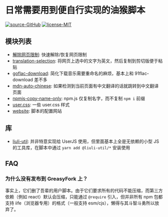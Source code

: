 # 日常需要用到便自行实现的油猴脚本

[![source-GitHub](https://img.shields.io/badge/source-GitHub-brightgreen.svg)](https://github.com/rxliuli/userjs) [![license-MIT](https://img.shields.io/badge/license-MIT-blue.svg)](https://github.com/rxliuli/userjs/blob/master/LICENSE)

## 模块列表

- [解除网页限制](./apps/unblock-web-restrictions): 快速解除/恢复网页限制
- [translation-selection](./apps/translation-selection): 将网页上选中的文字为英文，然后复制到剪切版便于粘贴
- [goflac-download](./apps/goflac-download): 简化下载音乐需要重命名的麻烦，基本上和 91flac-download 差不多
- [mdn-auto-chinese](./apps/mdn-auto-chinese): 如果检测到当前页面有中文翻译的话就跳转到中文翻译页面
- [npmjs-copy-name-only](./apps/npmjs-copy-name-only): npm.js 仅复制名字，而不复制 `npm i` 前缀
- [user.css](./apps/usercss): 一些 user.css 样式
- [website](./website): 脚本的配置网站

## 库

- [liuli-util](https://github.com/rxliuli/liuli-util): 并非特意实现给 UserJS 使用，但里面基本上全是无依赖的小型 JS 的工具库，在脚本中通过 `yarn add @liuli-util/*` 安装使用

## FAQ

### 为什么没有发布到 GreasyFork 上？

事实上，它们删了吾辈的用户脚本。由于它们要求所有的代码不能压缩，而第三方依赖（例如 react）默认会压缩，只能通过 `@require` 引入，但并非所有 npm 包都支持 iife（浏览器专用）的格式（一般支持 esm/cjs），懒得与其斗智斗勇所以放弃了。
